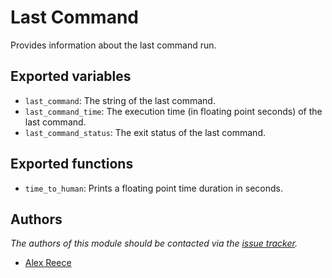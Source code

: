 Last Command
============

Provides information about the last command run.

Exported variables
------------------

-    `last_command`: The string of the last command.
-    `last_command_time`: The execution time (in floating point seconds) of the
      last command.
-    `last_command_status`: The exit status of the last command.


Exported functions
------------------

-    `time_to_human`: Prints a floating point time duration in seconds.


Authors
-------

*The authors of this module should be contacted via the [issue tracker][1].*

  - [Alex Reece](https://github.com/awreece)

[1]: https://github.com/awreece/prezto/issues
